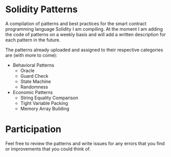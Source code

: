 # Solidity Patterns
A compilation of patterns and best practices for the smart contract programming language Solidity I am compiling. At the moment I am adding the code of patterns on a weekly basis and will add a written description for each pattern in the future.

The patterns already uploaded and assigned to their respective categories are (with more to come):
* Behavioral Patterns
  * Oracle
  * Guard Check
  * State Machine
  * Randomness
* Economic Patterns
  * String Equality Comparison
  * Tight Variable Packing
  * Memory Array Building

# Participation
Feel free to review the patterns and write issues for any errors that you find or improvements that you could think of.
